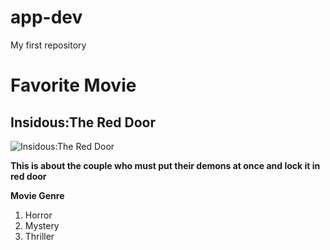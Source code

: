 # app-dev
My first repository
# Favorite Movie
## Insidous:The Red Door
![Insidous:The Red Door](https://upload.wikimedia.org/wikipedia/en/4/4f/Insidious_the_red_door.png)

**This is about the couple who must put their demons at once and lock it in red door**

**Movie Genre**
1. Horror
2. Mystery
3. Thriller
